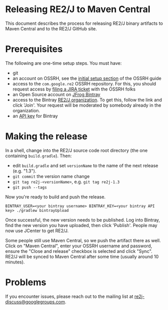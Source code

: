 Releasing RE2/J to Maven Central
================================

This document describes the process for releasing RE2/J binary artifacts to 
Maven Central and to the RE2/J GitHub site.

# Prerequisites

The following are one-time setup steps. You must have:

* git
* an account on OSSRH, see the [initial setup section](http://central.sonatype.org/pages/ossrh-guide.html#initial-setup) of the OSSRH guide
* access to the `com.google.re2` OSSRH repository. For this, you should
  request access by [filing a JIRA ticket](https://issues.sonatype.org/secure/CreateIssue!default.jspa)
  with the OSSRH folks
* an Open Source account on [JFrog Bintray](https://bintray.com/signup/oss)
* access to the Bintray [RE2/J organization](https://bintray.com/re2j/). To get
  this, follow the link and click 'Join'. Your request will be moderated by
  somebody already in the organization.
* an [API key](https://www.jfrog.com/confluence/display/RTF/Updating+Your+Profile#UpdatingYourProfile-APIKey) for Bintray

# Making the release

In a shell, change into the RE2/J source code root directory (the one
containing `build.gradle`). Then:

* edit `build.gradle` and set `versionName` to the name of the next release
  (e.g. "1.3").
* `git commit` the version name change
* `git tag re2j-<versionName>`, e.g. `git tag re2j-1.3`
* `git push --tags`

Now you're ready to build and push the release.

```
BINTRAY_USER=<your bintray username> BINTRAY_KEY=<your bintray API key> ./gradlew bintrayUpload
```

Once successful, the new version needs to be published. Log into Bintray, find
the new version you have uploaded, then click 'Publish'. People may now use
JCenter to get RE2/J.

Some people still use Maven Central, so we push the artifact there as well.
Click on "Maven Central", enter your OSSRH username and password, ensure the
"Close and release" checkbox is selected and click "Sync". RE2/J will be synced
to Maven Central after some time (usually around 10 minutes).

# Problems

If you encounter issues, please reach out to the mailing list at
re2j-discuss@googlegroups.com.
